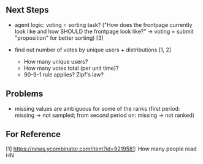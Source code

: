 ## Next Steps

* agent logic: voting = sorting task? ("How does the frontpage currently look like and how SHOULD the frontpage look like?" -> voting = submit "proposition" for better sorting) [3]
* find out number of votes by unique users + distributions [1, 2]

    * How many unique users? 
    * How many votes total (per unit time)?
    * 90-9-1 rule applies? Zipf's law?


## Problems

* missing values are ambiguous for some of the ranks (first period: missing -> not sampled; from second period on: missing -> not ranked)


## For Reference

[1] https://news.ycombinator.com/item?id=9219581: How many people read HN  
